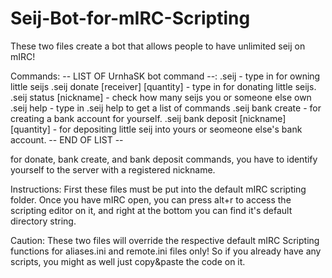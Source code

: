 # Seij-Bot-for-mIRC-Scripting
These two files create a bot that allows people to have unlimited seij
on mIRC!

Commands:
-- LIST OF UrnhaSK bot command --:
.seij - type in for owning little seijs
.seij donate [receiver] [quantity] - type in for donating little seijs.
.seij status [nickname] - check how many seijs you or someone else own
.seij help - type in .seij help to get a list of commands
.seij bank create - for creating a bank account for yourself.
.seij bank deposit [nickname] [quantity] - for depositing little seij
into yours or seomeone else's bank account.
-- END OF LIST --

for donate, bank create, and bank deposit commands, you have to identify
yourself to the server with a registered nickname.

Instructions: First these files must be put into the default mIRC
scripting folder. Once you have mIRC open, you can press alt+r to access
the scripting editor on it, and right at the bottom you can find it's
default directory string.

Caution: These two files will override the respective default mIRC
Scripting functions for aliases.ini and remote.ini files only! So if you
already have any scripts, you might as well just copy&paste the code on
it.
